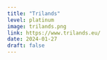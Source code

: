```yaml
---
title: "Trilands"
level: platinum
image: trilands.png
link: https://www.trilands.eu/
date: 2024-01-27
draft: false
---
```

